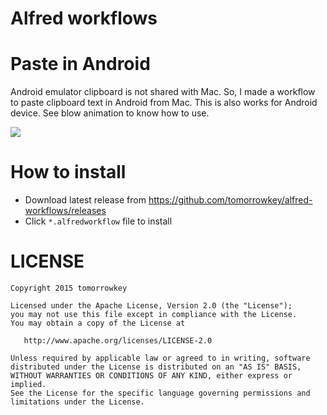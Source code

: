 Alfred workflows
======================

# Paste in Android

Android emulator clipboard is not shared with Mac. So, I made a workflow to paste clipboard text in Android from Mac.
This is also works for Android device.
See blow animation to know how to use.

![](img/paste-in-android.gif)

# How to install

- Download latest release from https://github.com/tomorrowkey/alfred-workflows/releases
- Click `*.alfredworkflow` file to install

# LICENSE

```
Copyright 2015 tomorrowkey

Licensed under the Apache License, Version 2.0 (the "License");
you may not use this file except in compliance with the License.
You may obtain a copy of the License at

   http://www.apache.org/licenses/LICENSE-2.0

Unless required by applicable law or agreed to in writing, software
distributed under the License is distributed on an "AS IS" BASIS,
WITHOUT WARRANTIES OR CONDITIONS OF ANY KIND, either express or implied.
See the License for the specific language governing permissions and
limitations under the License.
```
